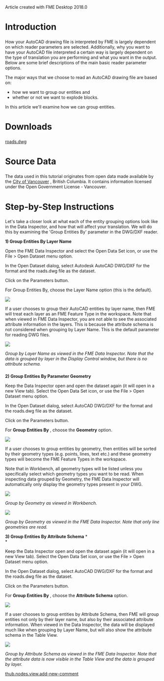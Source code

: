 Article created with FME Desktop 2018.0

Introduction
============

### 

How your AutoCAD drawing file is interpreted by FME is largely dependent
on which reader parameters are selected. Additionally, why you want to
have your AutoCAD file interpreted a certain way is largely dependent on
the type of translation you are performing and what you want in the
output. Below are some brief descriptions of the main basic reader
parameter options.

The major ways that we choose to read an AutoCAD drawing file are based
on:

-   how we want to group our entities and
-   whether or not we want to explode blocks.

In this article we\'ll examine how we can group entities.

Downloads
=========

### 

[roads.dwg](https://knowledge.safe.com/storage/attachments/2185-roads.dwg)

Source Data
===========

### 

The data used in this tutorial originates from open data made available
by the [City of Vancouver](http://data.vancouver.ca/) , British
Columbia. It contains information licensed under the Open Government
License - Vancouver.

Step-by-Step Instructions
=========================

### 

Let\'s take a closer look at what each of the entity grouping options
look like in the Data Inspector, and how that will affect your
translation. We will do this by examining the \'Group Entities By\'
parameter in the DWG/DXF reader.

**1) Group Entities By Layer Name**

Open the FME Data Inspector and select the Open Data Set icon, or use
the File \> Open Dataset menu option.

In the Open Dataset dialog, select Autodesk AutoCAD DWG/DXF for the
format and the roads.dwg file as the dataset.

Click on the Parameters button.

For Group Entities By, choose the Layer Name option (this is the
default).

![](images/0cdfc6c28218288d5a602ca2637d371cbfe7040a.png)

If a user chooses to group their AutoCAD entities by layer name, then
FME will treat each layer as an FME Feature Type in the workspace. Note
that when viewed in FME Data Inspector, you are not able to see the
associated attribute information in the layers. This is because the
attribute schema is not considered when grouping by Layer Name. This is
the default parameter for reading DWG files.

![](images/7ea55cbb76799b2ba68d25afb11f436eccb4066b.png)

*Group by Layer Name as viewed in the FME Data Inspector. Note that the
data is grouped by layer in the Display Control window, but there is no
attribute schema.*

### 

**2) Group Entities By Parameter Geometry**

Keep the Data Inspector open and open the dataset again (it will open in
a new View tab). Select the Open Data Set icon, or use the File \> Open
Dataset menu option.

In the Open Dataset dialog, select AutoCAD DWG/DXF for the format and
the roads.dwg file as the dataset.

Click on the Parameters button.

For **Group Entities By** , choose the **Geometry** option.

![](images/784a975d54d534db8ee723bd7d5ef81c3b2f8562.png)

If a user chooses to group entities by geometry, then entities will be
sorted by their geometry types (e.g. points, lines, text etc.) and these
geometry types will become the FME Feature Types in the workspace.

Note that in Workbench, all geometry types will be listed unless you
specifically select which geometry types you want to be read. When
inspecting data grouped by Geometry, the FME Data Inspector will
automatically only display the geometry types present in your DWG.

![](images/c35ada1fcac78d015fd96c7a4606dbaf749f4753.png)

*Group by Geometry as viewed in Workbench.*

![](images/77109b3202844e5e001d9e3131aaa1c8f6143500.png)

*Group by Geometry as viewed in the FME Data Inspector. Note that only
line geometries are read.*

**3) Group Entities By Attribute Schema** *\
*

Keep the Data Inspector open and open the dataset again (it will open in
a new View tab). Select the Open Data Set icon, or use the File \> Open
Dataset menu option.

In the Open Dataset dialog, select AutoCAD DWG/DXF for the format and
the roads.dwg file as the dataset.

Click on the Parameters button.

For **Group Entities By** , choose the **Attribute Schema** option.

![](images/7f6e84e3e0f5459505381976c376a48f3a138694.png)

If a user chooses to group entities by Attribute Schema, then FME will
group entities not only by their layer name, but also by their
associated attribute information. When viewed in the Data Inspector, the
data will be displayed much like when grouping by Layer Name, but will
also show the attribute schema in the Table View.

![](images/41d780325beacca7fc041e9bdd05345bd5f5b067.png)

*Group by Attribute Schema as viewed in the FME Data Inspector.* *Note
that the attribute data is now visible in the Table View and the data is
grouped by layer.*

[thub.nodes.view.add-new-comment](#)
